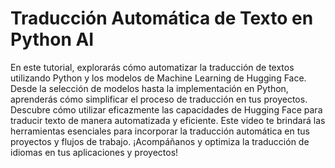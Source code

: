 # Traducción Automática de Texto en Python AI

En este tutorial, explorarás cómo automatizar la traducción de textos utilizando Python y los modelos de Machine Learning de Hugging Face. Desde la selección de modelos hasta la implementación en Python, aprenderás cómo simplificar el proceso de traducción en tus proyectos. Descubre cómo utilizar eficazmente las capacidades de Hugging Face para traducir texto de manera automatizada y eficiente. Este video te brindará las herramientas esenciales para incorporar la traducción automática en tus proyectos y flujos de trabajo. ¡Acompáñanos y optimiza la traducción de idiomas en tus aplicaciones y proyectos!
